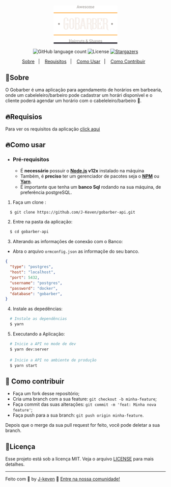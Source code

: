 <h3 align="center">
  <span style="background-color: #312E38">
  <img alt="GoStack" src="assets/Logo.png" style="background-color: #312E38"/>
  </span>
</h3>

<p align="center">
  <img alt="GitHub language count" src="https://img.shields.io/github/languages/count/J-Keven/gobarber-api?color=blue">

  <img alt="License" src="https://img.shields.io/badge/license-MIT-blue">

  <a href="https://github.com/J-keven/gobarber-api/stargazers">
    <img alt="Stargazers" src="https://img.shields.io/github/stars/J-Keven/gobarber-api?style=social">
  </a>
</p>


<p align="center">
  <a href="#rocket-sobre">Sobre</a>&nbsp;&nbsp;&nbsp;|&nbsp;&nbsp;&nbsp;
  <a href="#fire-requisios">Requisitos</a>&nbsp;&nbsp;&nbsp;|&nbsp;&nbsp;&nbsp;
  <a href="#fire-como-usar">Como Usar</a>&nbsp;&nbsp;&nbsp;|&nbsp;&nbsp;&nbsp;
  <a href="#rocket-como-contribuir">Como Contribuir</a>&nbsp;&nbsp;&nbsp;
  <!-- <a href="#memo-licença">Licença</a> -->
</p>

## 💈Sobre
O Gobarber é uma aplicação para agendamento de horários em barbearia, onde um cabeleleiro/barbeiro pode cadastrar um horári disponível e o cliente poderá agendar um horário com o cabeleleiro/barbeiro 💈.
## 🔥Requisios
Para ver os requisitos da aplicação [click aqui](https://github.com/J-Keven/Gobarber-api/blob/master/requisitos.md)
## 🔥Como usar

- ### **Pré-requisitos**

  - É **necessário** possuir o **[Node.js](https://nodejs.org/en/) v12x** instalado na máquina
  - Também, é **preciso** ter um gerenciador de pacotes seja o **[NPM](https://www.npmjs.com/)** ou **[Yarn](https://yarnpkg.com/)**.
  - É importante que tenha um **banco Sql** rodando na sua máquina, de preferência postgreSQL.

1. Faça um clone :

```sh
  $ git clone https://github.com/J-Keven/gobarber-api.git
```
2. Entre na pasta da aplicação:
  ```sh
    $ cd gobarber-api
  ```
3. Alterando as informações de conexão com o Banco:
  - Abra o arquivo ``ormconfig.json`` as informaçõe do seu banco.
  ```json
  {
    "type": "postgres",
    "host": "localhost",
    "port": 5432,
    "username": "postgres",
    "password": "docker",
    "database": "gobarber",
  }
  ```
4. Instale as depedências:
```sh
  # Instale as dependências
  $ yarn
```

5. Executando a Aplicação:
```sh
  # Inicie a API no mode de dev
  $ yarn dev:server

  # Inicie a API no ambiente de produção
  $ yarn start
```

## 🚀 Como contribuir

- Faça um fork desse repositório;
- Cria uma branch com a sua feature: `git checkout -b minha-feature`;
- Faça commit das suas alterações: `git commit -m 'feat: Minha nova feature'`;
- Faça push para a sua branch: `git push origin minha-feature`.

Depois que o merge da sua pull request for feito, você pode deletar a sua branch.

## 📝Licença

Esse projeto está sob a licença MIT. Veja o arquivo [LICENSE](LICENSE) para mais detalhes.

---

Feito com 💜 by [J-keven](github.com/j-keven) :wave: [Entre na nossa comunidade!](https://discordapp.com/invite/gCRAFhc)

